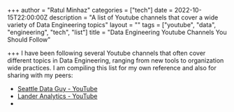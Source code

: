 +++
author = "Ratul Minhaz"
categories = ["tech"]
date = 2022-10-15T22:00:00Z
description = "A list of Youtube channels that cover a wide variety of Data Engineering topics"
layout = ""
tags = ["youtube", "data", "engineering", "tech", "list"]
title = "Data Engineering Youtube Channels You Should Follow"

+++
I have been following several Youtube channels that often cover different topics in Data Engineering, ranging from new tools to organization wide practices. I am compiling this list for my own reference and also for sharing with my peers:

* [Seattle Data Guy - YouTube](https://www.youtube.com/c/SeattleDataGuy)
* [Lander Analytics - YouTube](https://www.youtube.com/channel/UC2-hKemnrmVCH_29duyJ26A)
* 